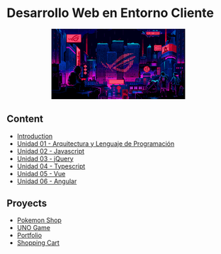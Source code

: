 # Desarrollo Web en Entorno Cliente

<div align=center>
<img src="../extras/cyberpunk2.gif" alt="me" width="60%">
</div>

## Content
- [Introduction](./introduction/README.md)
- [Unidad 01 - Arquitectura y Lenguaje de Programación](./unidad-01/README.md)
- [Unidad 02 - Javascript](./unidad-02/README.md)
- [Unidad 03 - jQuery](./unidad-03/README.md)
- [Unidad 04 - Typescript](./unidad-04/README.md)
- [Unidad 05 - Vue](./unidad-05/README.md)
- [Unidad 06 - Angular](./unidad-06/README.md)

## Proyects
- [Pokemon Shop](https://github.com/Chugani05/PokemonShop.git)
- [UNO Game](https://github.com/Chugani05/UNOgame.git)
- [Portfolio](https://github.com/Chugani05/Portfolio.git)
- [Shopping Cart](https://github.com/Chugani05/ShoppingCart.git)